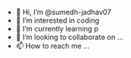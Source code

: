 - 👋 Hi, I’m @sumedh-jadhav07
- 👀 I’m interested in coding
- 🌱 I’m currently learning p
- 💞️ I’m looking to collaborate on ...
- 📫 How to reach me ...

<!---
sumedh-jadhav07/sumedh-jadhav07 is a ✨ special ✨ repository because its `README.md` (this file) appears on your GitHub profile.
You can click the Preview link to take a look at your changes.
--->
